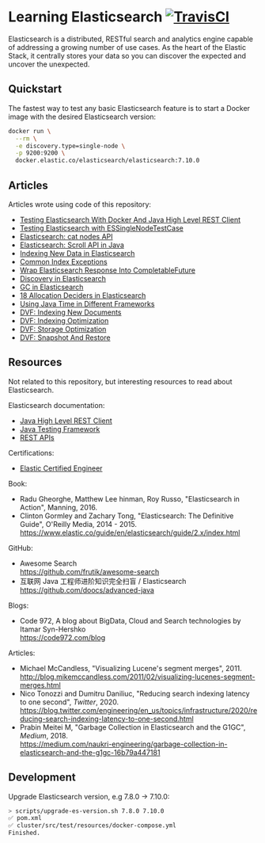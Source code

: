 # Learning Elasticsearch [![TravisCI](https://travis-ci.org/mincong-h/learning-elasticsearch.svg?branch=master)](https://travis-ci.org/github/mincong-h/learning-elasticsearch)

Elasticsearch is a distributed, RESTful search and analytics engine capable of
addressing a growing number of use cases. As the heart of the Elastic Stack,
it centrally stores your data so you can discover the expected and uncover the
unexpected.

## Quickstart

The fastest way to test any basic Elasticsearch feature is to start a Docker image with the desired Elasticsearch version:

<!-- MANAGED_BLOCK_RUN_ES_START -->

```sh
docker run \
  --rm \
  -e discovery.type=single-node \
  -p 9200:9200 \
  docker.elastic.co/elasticsearch/elasticsearch:7.10.0
```

<!-- MANAGED_BLOCK_RUN_ES_END -->

## Articles

Articles wrote using code of this repository:

- [Testing Elasticsearch With Docker And Java High Level REST Client](https://mincong.io/2020/04/05/testing-elasticsearch-with-docker-and-java-client/)
- [Testing Elasticsearch with ESSingleNodeTestCase](https://mincong.io/2019/11/24/essinglenodetestcase/)
- [Elasticsearch: cat nodes API](https://mincong.io/2020/03/07/elasticsearch-cat-nodes-api/)
- [Elasticsearch: Scroll API in Java](https://mincong.io/2020/01/19/elasticsearch-scroll-api/)
- [Indexing New Data in Elasticsearch](https://mincong.io/2019/12/02/indexing-new-data-in-elasticsearch/)
- [Common Index Exceptions](https://mincong.io/2020/09/13/es-index-exceptions/)
- [Wrap Elasticsearch Response Into CompletableFuture](https://mincong.io/2020/07/26/es-client-completablefuture/)
- [Discovery in Elasticsearch](https://mincong.io/2020/08/22/discovery-in-elasticsearch/)
- [GC in Elasticsearch](https://mincong.io/2020/08/30/gc-in-elasticsearch/)
- [18 Allocation Deciders in Elasticsearch](https://mincong.io/2020/09/27/shard-allocation/)
- [Using Java Time in Different Frameworks](https://mincong.io/2020/10/25/java-time/)
- [DVF: Indexing New Documents](https://mincong.io/2020/12/16/dvf-indexing/)
- [DVF: Indexing Optimization](https://mincong.io/2020/12/17/dvf-indexing-optimization/)
- [DVF: Storage Optimization](https://mincong.io/2020/12/25/dvf-storage-optimization/)
- [DVF: Snapshot And Restore](https://mincong.io/2021/01/10/dvf-snapshot-and-restore/)

## Resources

Not related to this repository, but interesting resources to read about Elasticsearch.

Elasticsearch documentation:

- [Java High Level REST Client](https://www.elastic.co/guide/en/elasticsearch/client/java-rest/current/java-rest-high.html)
- [Java Testing Framework](https://www.elastic.co/guide/en/elasticsearch/reference/current/testing-framework.html)
- [REST APIs](https://www.elastic.co/guide/en/elasticsearch/reference/current/rest-apis.html)

Certifications:

- [Elastic Certified Engineer](https://www.elastic.co/training/elastic-certified-engineer-exam)

Book:

- Radu Gheorghe, Matthew Lee hinman, Roy Russo, "Elasticsearch in Action", Manning, 2016.
- Clinton Gormley and Zachary Tong, "Elasticsearch: The Definitive Guide", O'Reilly Media, 2014 - 2015.<br>
  <https://www.elastic.co/guide/en/elasticsearch/guide/2.x/index.html>

GitHub:

- Awesome Search<br>
  https://github.com/frutik/awesome-search
- 互联网 Java 工程师进阶知识完全扫盲 / Elasticsearch<br>
  https://github.com/doocs/advanced-java

Blogs:

- Code 972, A blog about BigData, Cloud and Search technologies by Itamar Syn-Hershko<br>
  <https://code972.com/blog>

Articles:

- Michael McCandless, "Visualizing Lucene's segment merges", 2011.<br>
  <http://blog.mikemccandless.com/2011/02/visualizing-lucenes-segment-merges.html>
- Nico Tonozzi and Dumitru Daniliuc, "Reducing search indexing latency to one second", _Twitter_, 2020.<br>
  <https://blog.twitter.com/engineering/en_us/topics/infrastructure/2020/reducing-search-indexing-latency-to-one-second.html>
- Prabin Meitei M, "Garbage Collection in Elasticsearch and the G1GC", _Medium_, 2018.<br>
  <https://medium.com/naukri-engineering/garbage-collection-in-elasticsearch-and-the-g1gc-16b79a447181>

## Development

Upgrade Elasticsearch version, e.g 7.8.0 -> 7.10.0:

```sh
> scripts/upgrade-es-version.sh 7.8.0 7.10.0
✅ pom.xml
✅ cluster/src/test/resources/docker-compose.yml
Finished.
```
